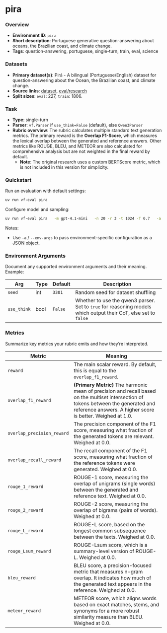 # pira

### Overview
- **Environment ID**: `pira`
- **Short description**: Portuguese generative question-answering about oceans, the Brazilian coast, and climate change.
- **Tags**: question-answering, portuguese, single-turn, train, eval, science

### Datasets
- **Primary dataset(s)**: Pirá - A bilingual (Portuguese/English) dataset for question-answering about the Ocean, the Brazilian coast, and climate change.
- **Source links**: [dataset](https://huggingface.co/datasets/paulopirozelli/pira), [eval/research](https://github.com/MeLLL-UFF/brfauna-gen-eval)
- **Split sizes**: `eval`: 227, `train`: 1806.

### Task
- **Type**: single-turn
- **Parser**: `vf.Parser` if `use_think=False` (default), else `Qwen3Parser`
- **Rubric overview**: The rubric calculates multiple standard text generation metrics. The primary reward is the **Overlap F1-Score**, which measures the lexical overlap between the generated and reference answers. Other metrics like ROUGE, BLEU, and METEOR are also calculated for comprehensive analysis but are not weighted in the final reward by default.
    - **Note**: The original research uses a custom BERTScore metric, which is not included in this version for simplicity.

### Quickstart
Run an evaluation with default settings:

```bash
uv run vf-eval pira
```

Configure model and sampling:

```bash
uv run vf-eval pira   -m gpt-4.1-mini   -n 20 -r 3 -t 1024 -T 0.7   -a '{"seed": "42"}'  # env-specific args as JSON
```

Notes:
- Use `-a` / `--env-args` to pass environment-specific configuration as a JSON object.

### Environment Arguments
Document any supported environment arguments and their meaning. Example:

| Arg | Type | Default | Description |
| --- | ---- | ------- | ----------- |
| `seed` | int | `3301` | Random seed for dataset shuffling |
| `use_think` | bool | `False` | Whether to use the qwen3 parser. Set to `true` for reasoning models which output their CoT, else set to `false`|

### Metrics
Summarize key metrics your rubric emits and how they’re interpreted.

| Metric | Meaning |
| ------ | ------- |
| `reward` | The main scalar reward. By default, this is equal to the `overlap_f1_reward`. |
| `overlap_f1_reward` | **(Primary Metric)** The harmonic mean of precision and recall based on the multiset intersection of tokens between the generated and reference answers. A higher score is better. Weighed at 1.0. |
| `overlap_precision_reward` | The precision component of the F1 score, measuring what fraction of the generated tokens are relevant. Weighed at 0.0. |
| `overlap_recall_reward` | The recall component of the F1 score, measuring what fraction of the reference tokens were generated. Weighed at 0.0. |
| `rouge_1_reward` | ROUGE-1 score, measuring the overlap of unigrams (single words) between the generated and reference text. Weighed at 0.0. |
| `rouge_2_reward` | ROUGE-2 score, measuring the overlap of bigrams (pairs of words). Weighed at 0.0. |
| `rouge_L_reward` | ROUGE-L score, based on the longest common subsequence between the texts. Weighed at 0.0. |
| `rouge_Lsum_reward`| ROUGE-Lsum score, which is a summary-level version of ROUGE-L. Weighed at 0.0. |
| `bleu_reward` | BLEU score, a precision-focused metric that measures n-gram overlap. It indicates how much of the generated text appears in the reference. Weighed at 0.0. |
| `meteor_reward` | METEOR score, which aligns words based on exact matches, stems, and synonyms for a more robust similarity measure than BLEU. Weighed at 0.0. |
